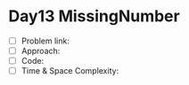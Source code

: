 # Day13 MissingNumber

- [ ] Problem link: 
- [ ] Approach:
- [ ] Code:
- [ ] Time & Space Complexity:
